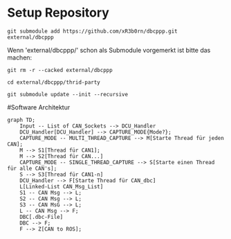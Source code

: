 # Setup Repository

```
git submodule add https://github.com/xR3b0rn/dbcppp.git external/dbcppp
```

Wenn 'external/dbcppp/' schon als Submodule vorgemerkt ist bitte das machen:

```
git rm -r --cacked external/dbcppp
```

```
cd external/dbcppp/thrid-party

git submodule update --init --recursive
```

#Software Architektur

```mermaid
graph TD;
    Input -- List of CAN_Sockets --> DCU_Handler
    DCU_Handler[DCU_Handler] --> CAPTURE_MODE{Mode?};
    CAPTURE_MODE -- MULTI_THREAD_CAPTURE --> M[Starte Thread für jeden CAN];
    M --> S1[Thread für CAN1];
    M --> S2[Thread für CAN...]
    CAPTURE_MODE -- SINGLE_THREAD_CAPTURE --> S[Starte einen Thread für alle CAN's];
    S --> S3[Thread für CAN1-n]
    DCU_Handler --> F[Starte Thread für CAN_dbc]
    L[Linked-List CAN_Msg_List]
    S1 -- CAN Msg --> L;
    S2 -- CAN Msg --> L;
    S3 -- CAN MsG --> L;
    L -- CAN Msg --> F;
    DBC[.dbc-File]
    DBC --> F; 
    F --> Z[CAN to ROS];
    
```

